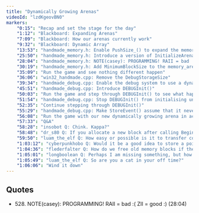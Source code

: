 ```yaml
---
title: "Dynamically Growing Arenas"
videoId: "lzdKgeovBN0"
markers:
    "0:15": "Recap and set the stage for the day"
    "1:12": "Blackboard: Expanding Arenas"
    "7:09": "Blackboard: How our arenas currently work"
    "9:32": "Blackboard: Dynamic Array"
    "13:53": "handmade_memory.h: Enable PushSize_() to expand the memory arena by at least the MinimumBlockSize"
    "25:50": "handmade_memory.h: Introduce a version of InitializeArena() that takes the MinimumBlockSize"
    "28:04": "handmade_memory.h: NOTE(casey): PROGRAMMING! RAII = bad :( ZII = good :) (!quote 528)"
    "30:19": "handmade_memory.h: Add MinimumBlockSize to the memory_arena struct and clean up compile errors"
    "35:09": "Run the game and see nothing different happen"
    "36:06": "win32_handmade.cpp: Remove the DebugStorageSize"
    "39:34": "handmade_debug.cpp: Enable the debug system to use a dynamically growing arena"
    "45:51": "handmade_debug.cpp: Introduce DEBUGInit()"
    "50:03": "Run the game and step through DEBUGInit() to see what happens"
    "51:54": "handmade_debug.cpp: Stop DEBUGInit() from initialising unnecessary data"
    "52:35": "Continue stepping through DEBUGInit()"
    "55:29": "handmade_debug.cpp: Make StoreEvent() assume that it never frees"
    "56:08": "Run the game with our new dynamically growing arena in action"
    "57:33": "Q&A"
    "58:28": "insobot Q: Chink. Kappa?"
    "58:48": "dr_s80 Q: If you allocate a new block after calling BeginTemporaryMemory, EndTemporaryMemory is going to restore incorrect values, isn't it?"
    "59:50": "luam_the_elf Q: How easy or possible is it to transfer code from Java to an engine that does graphics well and, if it is possible or easy to transfer, which one would you recommend?"
    "1:03:12": "cyberpunkhobo Q: Would it be a good idea to store a pointer to the allocator function inside the arena struct instead of using a global?"
    "1:04:36": "flederfalter Q: How do we free old memory blocks if the base pointer always points to the newest allocated block?"
    "1:05:01": "longboolean Q: Perhaps I am missing something, but how do you go back to previously allocated memory blocks? Like for freeing memory and saving it out and reloading it"
    "1:05:49": "luam_the_elf Q: So are you a cat in your off time?"
    "1:06:06": "Wind it down"
---
```


## Quotes

* 528\. NOTE(casey): PROGRAMMING! RAII = bad :( ZII = good :) (28:04)
